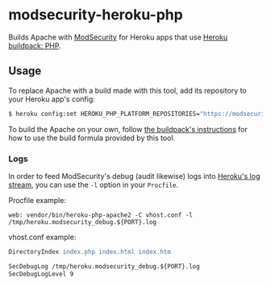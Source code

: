 # modsecurity-heroku-php

Builds Apache with [ModSecurity](https://modsecurity.org/) for Heroku apps that use [Heroku buildpack: PHP](https://github.com/heroku/heroku-buildpack-php).

## Usage

To replace Apache with a build made with this tool, add its repository to your Heroku app's config:

```sh
$ heroku config:set HEROKU_PHP_PLATFORM_REPOSITORIES="https://modsecurity-heroku-php.s3.amazonaws.com/dist-cedar-14-develop/packages.json"
```

To build the Apache on your own, follow [the buildpack's instructions](https://github.com/heroku/heroku-buildpack-php/blob/master/support/build/README.md) for how to use the build formula provided by this tool.

### Logs

In order to feed ModSecurity's debug (audit likewise) logs into [Heroku's log stream](https://devcenter.heroku.com/articles/logging), you can use the `-l` option in your `Procfile`.

Procfile example:

```
web: vendor/bin/heroku-php-apache2 -C vhost.conf -l /tmp/heroku.modsecurity_debug.${PORT}.log
```

vhost.conf example:

```apache
DirectoryIndex index.php index.html index.htm

SecDebugLog /tmp/heroku.modsecurity_debug.${PORT}.log
SecDebugLogLevel 9
```

